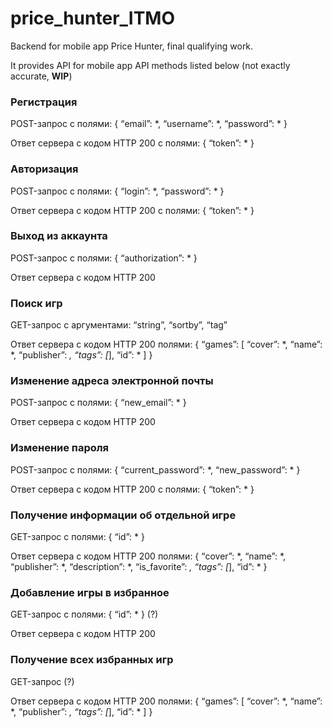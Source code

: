 # price_hunter_ITMO
Backend for mobile app Price Hunter, final qualifying work.

It provides API for mobile app
API methods listed below (not exactly accurate, **WIP**)

[//]: # (TODO: add methods, paths, variables and error types from GoogleTable)

### Регистрация
POST-запрос с полями:
{
“email”: *,
“username”: *,
“password”: *
}

Ответ сервера с кодом
HTTP 200 с полями:
{
“token”: *
}

### Авторизация
POST-запрос с полями: {
“login”: *,
“password”: *
}

Ответ сервера с кодом
HTTP 200 с полями:
{
“token”: *
}

### Выход из аккаунта
POST-запрос с полями: {
“authorization”: *
}

Ответ сервера с кодом
HTTP 200

### Поиск игр
GET-запрос с аргументами:
“string”, “sortby”, “tag”

Ответ сервера с кодом
HTTP 200 полями:
{
“games”: [
“cover”: *,
“name”: *,
“publisher”: *,
“tags”: [*],
“id”: *
]
}

### Изменение адреса электронной почты
POST-запрос с полями: {
“new_email”: *
}

Ответ сервера с кодом
HTTP 200

### Изменение пароля
POST-запрос с полями: {
“current_password”: *,
“new_password”: *
}

Ответ сервера с кодом
HTTP 200  с полями:
{
“token”: *
}

### Получение информации об отдельной игре
GET-запрос с полями: {
“id”: *
}

Ответ сервера с кодом
HTTP 200 полями:
{
“cover”: *,
“name”: *,
“publisher”: *,
“description”: *,
“is_favorite”: *,
“tags”: [*],
“id”: *
}

### Добавление игры в избранное
GET-запрос с полями: {
“id”: *
} (?)

Ответ сервера с кодом
HTTP 200

### Получение всех избранных игр
GET-запрос (?)

Ответ сервера с кодом
HTTP 200 полями:
{
“games”: [
“cover”: *,
“name”: *,
“publisher”: *,
“tags”: [*],
“id”: *
]
}
